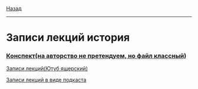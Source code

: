 [Назад](hist.md)
***
# Записи лекций история
### [Конспект(на авторство не претендуем, но файл классный)](https://drive.google.com/file/d/1-2PYEwBNJq6ep9zkj3Q_KxTokTU4TqOy/view?usp=drivesdk)


[Записи лекций(Ютуб ящерский)](https://youtube.com/playlist?list=PLdXebGCVi0mgg3Bc8E4lsSVCpwteIGb2z&si=moV9VpdK30PNZar1)

[Записи лекций в виде подкаста](https://boosty.to/starsresearch/)
